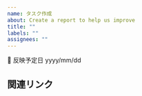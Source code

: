 ```yaml
---
name: タスク作成
about: Create a report to help us improve
title: ""
labels: ""
assignees: ""
---
```


<!-- スプレッドシートに記録するかどうか（ y , n ）: [n] -->

📆 反映予定日 yyyy/mm/dd

## 関連リンク
